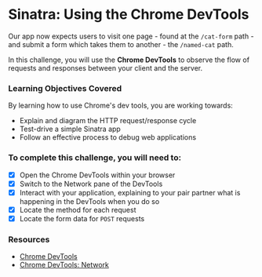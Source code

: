# Sinatra: Using the Chrome DevTools

Our app now expects users to visit one page - found at the `/cat-form` path - and submit a form which takes them to another - the `/named-cat` path.

In this challenge, you will use the **Chrome DevTools** to observe the flow of requests and responses between your client and the server.

### Learning Objectives Covered

By learning how to use Chrome's dev tools, you are working towards:

* Explain and diagram the HTTP request/response cycle
* Test-drive a simple Sinatra app
* Follow an effective process to debug web applications

### To complete this challenge, you will need to:

- [x] Open the Chrome DevTools within your browser
- [x] Switch to the Network pane of the DevTools
- [x] Interact with your application, explaining to your pair partner what is happening in the DevTools when you do so
- [x] Locate the method for each request
- [x] Locate the form data for `POST` requests

### Resources

- [Chrome DevTools](https://developer.chrome.com/devtools)
- [Chrome DevTools: Network](https://developer.chrome.com/devtools/docs/network)
